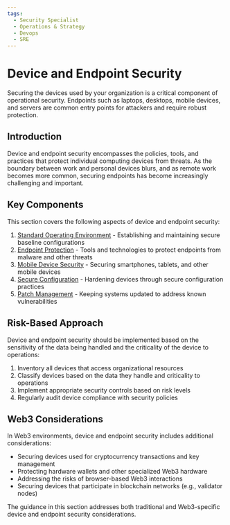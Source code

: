 ```yaml
---
tags:
  - Security Specialist
  - Operations & Strategy
  - Devops
  - SRE
---
```


# Device and Endpoint Security

Securing the devices used by your organization is a critical component of operational security. Endpoints such as laptops, desktops, mobile devices, and servers are common entry points for attackers and require robust protection.

## Introduction

Device and endpoint security encompasses the policies, tools, and practices that protect individual computing devices from threats. As the boundary between work and personal devices blurs, and as remote work becomes more common, securing endpoints has become increasingly challenging and important.

## Key Components

This section covers the following aspects of device and endpoint security:

1. [Standard Operating Environment](./standard-operating-environment.md) - Establishing and maintaining secure baseline configurations
2. [Endpoint Protection](./endpoint-protection.md) - Tools and technologies to protect endpoints from malware and other threats
3. [Mobile Device Security](./mobile-device-security.md) - Securing smartphones, tablets, and other mobile devices
4. [Secure Configuration](./secure-configuration.md) - Hardening devices through secure configuration practices
5. [Patch Management](./patch-management.md) - Keeping systems updated to address known vulnerabilities

## Risk-Based Approach

Device and endpoint security should be implemented based on the sensitivity of the data being handled and the criticality of the device to operations:

1. Inventory all devices that access organizational resources
2. Classify devices based on the data they handle and criticality to operations
3. Implement appropriate security controls based on risk levels
4. Regularly audit device compliance with security policies

## Web3 Considerations

In Web3 environments, device and endpoint security includes additional considerations:

- Securing devices used for cryptocurrency transactions and key management
- Protecting hardware wallets and other specialized Web3 hardware
- Addressing the risks of browser-based Web3 interactions
- Securing devices that participate in blockchain networks (e.g., validator nodes)

The guidance in this section addresses both traditional and Web3-specific device and endpoint security considerations. 